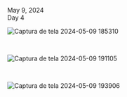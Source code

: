 
May 9, 2024<br>
Day 4<br>


![Captura de tela 2024-05-09 185310](https://github.com/user-attachments/assets/c6ef52bc-f90b-4ff2-8889-0632238c6f78)

<br>

![Captura de tela 2024-05-09 191105](https://github.com/user-attachments/assets/f322c96e-45a5-4f95-b8f0-c99b7fd8e964)

<br>

![Captura de tela 2024-05-09 193906](https://github.com/user-attachments/assets/ee85b3b4-2e75-44ad-8fef-fa4c02e90f1c)


